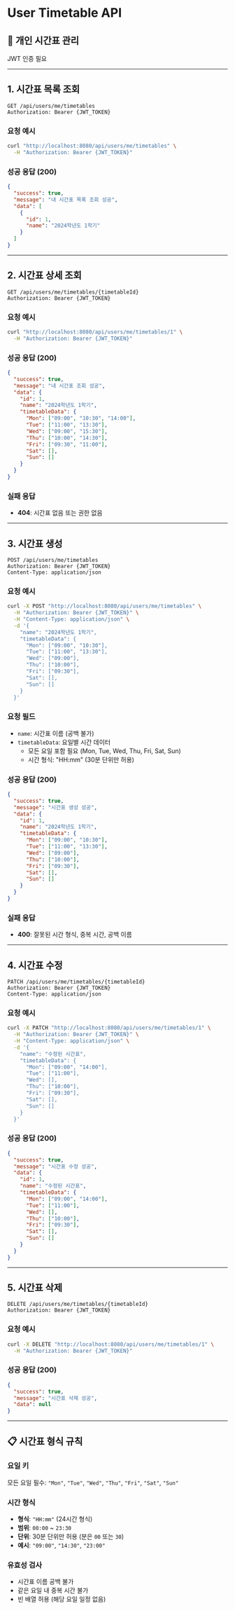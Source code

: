 # User Timetable API

## 📅 개인 시간표 관리
JWT 인증 필요

---

## 1. 시간표 목록 조회
```
GET /api/users/me/timetables
Authorization: Bearer {JWT_TOKEN}
```

### 요청 예시
```bash
curl "http://localhost:8080/api/users/me/timetables" \
  -H "Authorization: Bearer {JWT_TOKEN}"
```

### 성공 응답 (200)
```json
{
  "success": true,
  "message": "내 시간표 목록 조회 성공",
  "data": [
    {
      "id": 1,
      "name": "2024학년도 1학기"
    }
  ]
}
```

---

## 2. 시간표 상세 조회
```
GET /api/users/me/timetables/{timetableId}
Authorization: Bearer {JWT_TOKEN}
```

### 요청 예시
```bash
curl "http://localhost:8080/api/users/me/timetables/1" \
  -H "Authorization: Bearer {JWT_TOKEN}"
```

### 성공 응답 (200)
```json
{
  "success": true,
  "message": "내 시간표 조회 성공",
  "data": {
    "id": 1,
    "name": "2024학년도 1학기",
    "timetableData": {
      "Mon": ["09:00", "10:30", "14:00"],
      "Tue": ["11:00", "13:30"],
      "Wed": ["09:00", "15:30"],
      "Thu": ["10:00", "14:30"],
      "Fri": ["09:30", "11:00"],
      "Sat": [],
      "Sun": []
    }
  }
}
```

### 실패 응답
- **404**: 시간표 없음 또는 권한 없음

---

## 3. 시간표 생성
```
POST /api/users/me/timetables
Authorization: Bearer {JWT_TOKEN}
Content-Type: application/json
```

### 요청 예시
```bash
curl -X POST "http://localhost:8080/api/users/me/timetables" \
  -H "Authorization: Bearer {JWT_TOKEN}" \
  -H "Content-Type: application/json" \
  -d '{
    "name": "2024학년도 1학기",
    "timetableData": {
      "Mon": ["09:00", "10:30"],
      "Tue": ["11:00", "13:30"],
      "Wed": ["09:00"],
      "Thu": ["10:00"],
      "Fri": ["09:30"],
      "Sat": [],
      "Sun": []
    }
  }'
```

### 요청 필드
- `name`: 시간표 이름 (공백 불가)
- `timetableData`: 요일별 시간 데이터
  - 모든 요일 포함 필요 (Mon, Tue, Wed, Thu, Fri, Sat, Sun)
  - 시간 형식: "HH:mm" (30분 단위만 허용)

### 성공 응답 (200)
```json
{
  "success": true,
  "message": "시간표 생성 성공",
  "data": {
    "id": 1,
    "name": "2024학년도 1학기",
    "timetableData": {
      "Mon": ["09:00", "10:30"],
      "Tue": ["11:00", "13:30"],
      "Wed": ["09:00"],
      "Thu": ["10:00"],
      "Fri": ["09:30"],
      "Sat": [],
      "Sun": []
    }
  }
}
```

### 실패 응답
- **400**: 잘못된 시간 형식, 중복 시간, 공백 이름

---

## 4. 시간표 수정
```
PATCH /api/users/me/timetables/{timetableId}
Authorization: Bearer {JWT_TOKEN}
Content-Type: application/json
```

### 요청 예시
```bash
curl -X PATCH "http://localhost:8080/api/users/me/timetables/1" \
  -H "Authorization: Bearer {JWT_TOKEN}" \
  -H "Content-Type: application/json" \
  -d '{
    "name": "수정된 시간표",
    "timetableData": {
      "Mon": ["09:00", "14:00"],
      "Tue": ["11:00"],
      "Wed": [],
      "Thu": ["10:00"],
      "Fri": ["09:30"],
      "Sat": [],
      "Sun": []
    }
  }'
```

### 성공 응답 (200)
```json
{
  "success": true,
  "message": "시간표 수정 성공",
  "data": {
    "id": 1,
    "name": "수정된 시간표",
    "timetableData": {
      "Mon": ["09:00", "14:00"],
      "Tue": ["11:00"],
      "Wed": [],
      "Thu": ["10:00"],
      "Fri": ["09:30"],
      "Sat": [],
      "Sun": []
    }
  }
}
```

---

## 5. 시간표 삭제
```
DELETE /api/users/me/timetables/{timetableId}
Authorization: Bearer {JWT_TOKEN}
```

### 요청 예시
```bash
curl -X DELETE "http://localhost:8080/api/users/me/timetables/1" \
  -H "Authorization: Bearer {JWT_TOKEN}"
```

### 성공 응답 (200)
```json
{
  "success": true,
  "message": "시간표 삭제 성공",
  "data": null
}
```

---

## 📋 시간표 형식 규칙

### 요일 키
모든 요일 필수: `"Mon"`, `"Tue"`, `"Wed"`, `"Thu"`, `"Fri"`, `"Sat"`, `"Sun"`

### 시간 형식
- **형식**: `"HH:mm"` (24시간 형식)
- **범위**: `00:00` ~ `23:30`
- **단위**: 30분 단위만 허용 (분은 `00` 또는 `30`)
- **예시**: `"09:00"`, `"14:30"`, `"23:00"`

### 유효성 검사
- 시간표 이름 공백 불가
- 같은 요일 내 중복 시간 불가
- 빈 배열 허용 (해당 요일 일정 없음)
